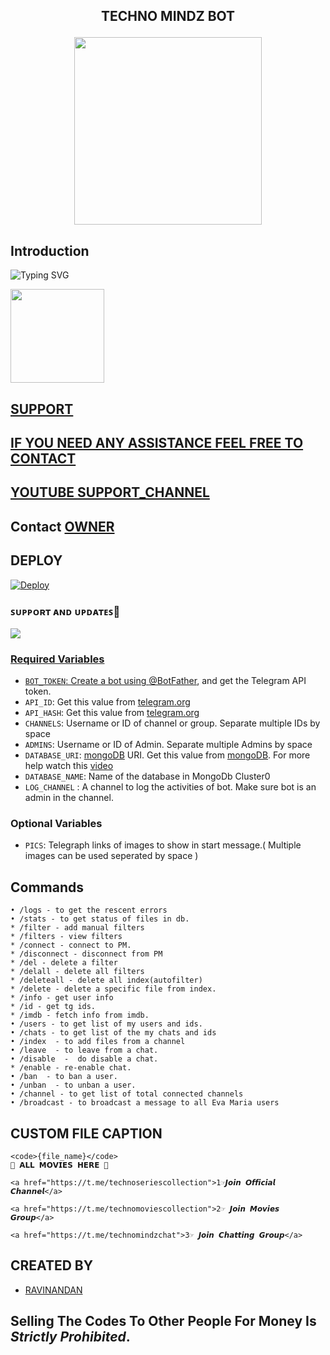 ## <p align="center">TECHNO MINDZ BOT

<p align="center"><a href="https://t.me/tmmainchannel"><img src="https://telegra.ph/file/3845872c5f6d2eee0f53e.jpg" width="300"></a></p>

## Introduction

![Typing SVG](https://readme-typing-svg.herokuapp.com/?lines=Welcome+To+Techno+Mindz!;Created+by+RAVINANDAN!;A+simple+and+a+powerful+Bot!;Start+message+with+pic!;And+More+Awsome+Features!;Don't+Forget+To+Subcribe;Techno+Mindz+in+YouTube;)
</p>
</h1>
<a href="https://www.youtube.com/c/TechnoMindz">
  <img src="https://img.shields.io/badge/𝚂𝚄𝙱𝚂𝙲𝚁𝙸𝙱𝙴-red?logo=youtube" width="150">

  



## SUPPORT
## IF YOU NEED ANY ASSISTANCE FEEL FREE TO CONTACT
## YOUTUBE  [SUPPORT_CHANNEL](https://t.me/technomindzchat)
## Contact [OWNER](https://t.me/technomindzyt)

## DEPLOY

<a href="https://heroku.com/deploy?template=https://github.com/Beast2005/TrishaEditedForVijay">
  <img src="https://www.herokucdn.com/deploy/button.svg" alt="Deploy">
</a>

### ꜱᴜᴘᴘᴏʀᴛ ᴀɴᴅ ᴜᴘᴅᴀᴛᴇꜱ🎑

<a href="https://t.me/tmmainchannel"><img src="https://img.shields.io/badge/Join-Group%20Support-blue.svg?style=for-the-badge&logo=Telegram">

### Required Variables
* `BOT_TOKEN`: Create a bot using [@BotFather](https://telegram.dog/BotFather), and get the Telegram API token.
* `API_ID`: Get this value from [telegram.org](https://my.telegram.org/apps)
* `API_HASH`: Get this value from [telegram.org](https://my.telegram.org/apps)
* `CHANNELS`: Username or ID of channel or group. Separate multiple IDs by space
* `ADMINS`: Username or ID of Admin. Separate multiple Admins by space
* `DATABASE_URI`: [mongoDB](https://www.mongodb.com) URI. Get this value from [mongoDB](https://www.mongodb.com). For more help watch this [video](https://youtu.be/1G1XwEOnxxo)
* `DATABASE_NAME`: Name of the database in MongoDb Cluster0
* `LOG_CHANNEL` : A channel to log the activities of bot. Make sure bot is an admin in the channel.
### Optional Variables
* `PICS`: Telegraph links of images to show in start message.( Multiple images can be used seperated by space )
  
## Commands
```
• /logs - to get the rescent errors
• /stats - to get status of files in db.
* /filter - add manual filters
* /filters - view filters
* /connect - connect to PM.
* /disconnect - disconnect from PM
* /del - delete a filter
* /delall - delete all filters
* /deleteall - delete all index(autofilter)
* /delete - delete a specific file from index.
* /info - get user info
* /id - get tg ids.
* /imdb - fetch info from imdb.
• /users - to get list of my users and ids.
• /chats - to get list of the my chats and ids 
• /index  - to add files from a channel
• /leave  - to leave from a chat.
• /disable  -  do disable a chat.
* /enable - re-enable chat.
• /ban  - to ban a user.
• /unban  - to unban a user.
• /channel - to get list of total connected channels
• /broadcast - to broadcast a message to all Eva Maria users
```
## CUSTOM FILE CAPTION
```
<code>{file_name}</code>
🤭 𝗔𝗟𝗟 𝗠𝗢𝗩𝗜𝗘𝗦 𝗛𝗘𝗥𝗘 🥱

<a href="https://t.me/technoseriescollection">1☞𝙅𝙤𝙞𝙣 𝙊𝙛𝙛𝙞𝙘𝙞𝙖𝙡 𝘾𝙝𝙖𝙣𝙣𝙚𝙡</a>

<a href="https://t.me/technomoviescollection">2☞ 𝙅𝙤𝙞𝙣 𝙈𝙤𝙫𝙞𝙚𝙨 𝙂𝙧𝙤𝙪𝙥</a>

<a href="https://t.me/technomindzchat">3☞ 𝙅𝙤𝙞𝙣 𝘾𝙝𝙖𝙩𝙩𝙞𝙣𝙜 𝙂𝙧𝙤𝙪𝙥</a>

```
## CREATED BY
 
* [RAVINANDAN](https://t.me/TechnoMINDZYT)
## Selling The Codes To Other People For Money Is *Strictly Prohibited*.

